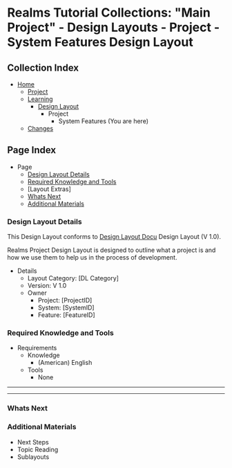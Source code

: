 [Page]:https://github.com/Ancient-Majik-Tech/Learn.Tutorial.Collections/blob/main/Design%20Layout/Project/SystemFeat_DL.md

[Page Home]:https://github.com/Ancient-Majik-Tech/Learn.Tutorial.Collections/blob/main/README.md
[Page Learn Home]:https://github.com/Ancient-Majik-Tech/Learn.Tutorial.Collections/blob/main/Learn/Learn_Home.md
[Page Project Home]:https://github.com/Ancient-Majik-Tech/Learn.Tutorial.Collections/blob/main/Project/ProjectHome.md
[Page Changes Home]:https://github.com/Ancient-Majik-Tech/Learn.Tutorial.Collections/blob/main/Changes/ChangeLog.md
[Page DL Home]:https://github.com/Ancient-Majik-Tech/Learn.Tutorial.Collections/blob/main/Design%20Layout/DesignLayouts_Home.md

[Sec Details]:link
[Sec Knowledge]:link
[Sec Next]:link
[Sec Materials]:link


[DL Docu DL]:link

# Realms Tutorial Collections: "Main Project" - Design Layouts - Project - System Features Design Layout

## Collection Index

- [Home][Page Home] 
	- [Project][Page Project Home]
	- [Learning][Page Learn Home]
		- [Design Layout][Page DL Home]
			- Project
				- System Features (You are here)
	- [Changes][Page Changes Home]

## Page Index

- Page
	- [Design Layout Details][Sec Details]
	- [Required Knowledge and Tools][Sec Knowledge]
	- [Layout Extras]
	- [Whats Next][Sec Next]
	- [Additional Materials][Sec Materials]



### Design Layout Details

This Design Layout conforms to [Design Layout Docu][DL Docu DL] Design Layout (V 1.0).

Realms Project Design Layout is designed to outline what a project is and how we use them to help us in the process of development.

- Details
	- Layout Category: [DL Category]
	- Version: V 1.0
	- Owner
		- Project: [ProjectID]
		- System: [SystemID]
		- Feature: [FeatureID]

### Required Knowledge and Tools

- Requirements
	- Knowledge
		- (American) English
	- Tools
		- None

------------------------------













--------------------------------

### Whats Next

### Additional Materials

- Next Steps
- Topic Reading
- Sublayouts
